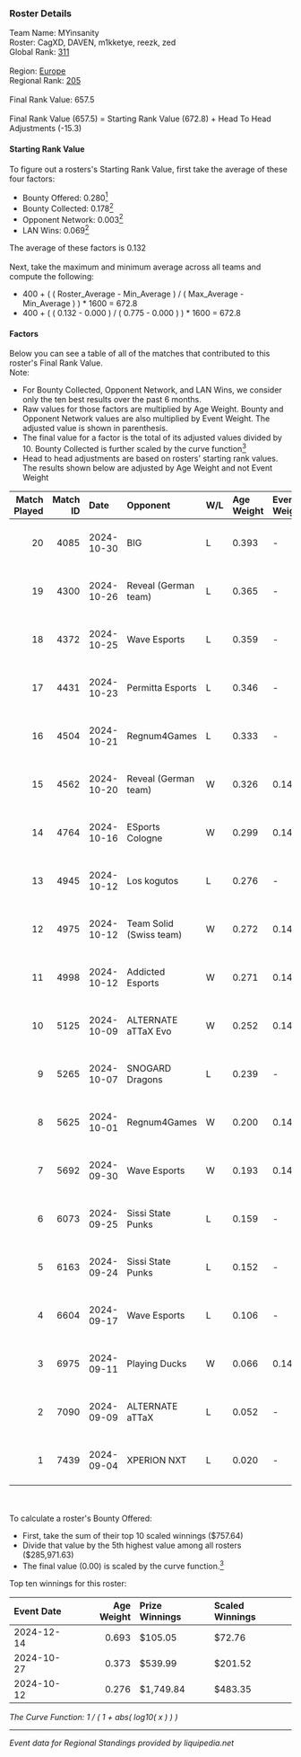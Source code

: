 ### Roster Details<br />
Team Name: MYinsanity<br />
Roster: CagXD, DAVEN, m1kketye, reezk, zed<br />
Global Rank: [311](../../standings_global_2025_02_28.md)<br />
<br />
Region: [Europe]( ../../standings_europe_2025_02_28.md)<br />
Regional Rank: [205]( ../../standings_europe_2025_02_28.md)<br />
<br />
Final Rank Value:  657.5<br />
<br />
Final Rank Value (657.5) = Starting Rank Value (672.8) + Head To Head Adjustments (-15.3)<br />

#### Starting Rank Value<br />
To figure out a rosters's Starting Rank Value, first take the average of these four factors:<br />
- Bounty Offered: 0.280[<sup>1</sup>](#table2)
- Bounty Collected: 0.178[<sup>2</sup>](#table1)
- Opponent Network: 0.003[<sup>2</sup>](#table1)
- LAN Wins: 0.069[<sup>2</sup>](#table1)

The average of these factors is 0.132<br />
<br />
Next, take the maximum and minimum average across all teams and compute the following:<br />
- 400 + ( ( Roster_Average - Min_Average ) / ( Max_Average - Min_Average ) ) * 1600 = 672.8
- 400 + ( ( 0.132 - 0.000 ) / ( 0.775 - 0.000 ) ) * 1600 = 672.8


#### Factors<br />
Below you can see a table of all of the matches that contributed to this roster's Final Rank Value.<br />
Note:<br />

- For Bounty Collected, Opponent Network, and LAN Wins, we consider only the ten best results over the past 6 months.
- Raw values for those factors are multiplied by Age Weight. Bounty and Opponent Network values are also multiplied by Event Weight. The adjusted value is shown in parenthesis.
- The final value for a factor is the total of its adjusted values divided by 10. Bounty Collected is further scaled by the curve function[<sup>3</sup>](#curveFunction)
- Head to head adjustments are based on rosters' starting rank values. The results shown below are adjusted by Age Weight and not Event Weight
<span id="table1"></span><br />


| Match Played | Match ID | Date       | Opponent                | W/L | Age Weight | Event Weight | Bounty Collected | Opponent Network | LAN Wins  | H2H Adj. | Roster                             |
| -: | -: | :- | :- | :- | :- | :- | :- | :- | :- | -: | :- |
|           20 |     4085 | 2024-10-30 | BIG                     | L   | 0.393      | -            | -                | -                | -         |    -0.14 | CagXD, DAVEN, m1kketye, reezk, zed |
|           19 |     4300 | 2024-10-26 | Reveal (German team)    | L   | 0.365      | -            | -                | -                | -         |    -5.87 | CagXD, DAVEN, m1kketye, reezk, zed |
|           18 |     4372 | 2024-10-25 | Wave Esports            | L   | 0.359      | -            | -                | -                | -         |    -6.00 | CagXD, DAVEN, m1kketye, reezk, zed |
|           17 |     4431 | 2024-10-23 | Permitta Esports        | L   | 0.346      | -            | -                | -                | -         |    -3.99 | CagXD, DAVEN, m1kketye, reezk, zed |
|           16 |     4504 | 2024-10-21 | Regnum4Games            | L   | 0.333      | -            | -                | -                | -         |    -5.85 | CagXD, DAVEN, m1kketye, reezk, zed |
|           15 |     4562 | 2024-10-20 | Reveal (German team)    | W   | 0.326      | 0.143        | 0.001 (0.000)    | 0.209 (0.010)    | 0 (0.000) |     4.91 | CagXD, DAVEN, m1kketye, reezk, zed |
|           14 |     4764 | 2024-10-16 | ESports Cologne         | W   | 0.299      | 0.143        | 0.000 (0.000)    | 0.019 (0.001)    | 0 (0.000) |     2.31 | CagXD, DAVEN, m1kketye, reezk, zed |
|           13 |     4945 | 2024-10-12 | Los kogutos             | L   | 0.276      | -            | -                | -                | -         |    -1.04 | CagXD, DAVEN, m1kketye, reezk, zed |
|           12 |     4975 | 2024-10-12 | Team Solid (Swiss team) | W   | 0.272      | 0.143        | 0.000 (0.000)    | 0.014 (0.001)    | 1 (0.272) |     1.70 | CagXD, DAVEN, m1kketye, reezk, zed |
|           11 |     4998 | 2024-10-12 | Addicted Esports        | W   | 0.271      | 0.143        | 0.000 (0.000)    | 0.000 (0.000)    | 1 (0.271) |     1.53 | CagXD, DAVEN, m1kketye, reezk, zed |
|           10 |     5125 | 2024-10-09 | ALTERNATE aTTaX Evo     | W   | 0.252      | 0.143        | 0.001 (0.000)    | 0.200 (0.007)    | 0 (0.000) |     3.64 | CagXD, DAVEN, m1kketye, reezk, zed |
|            9 |     5265 | 2024-10-07 | SNOGARD Dragons         | L   | 0.239      | -            | -                | -                | -         |    -4.47 | CagXD, DAVEN, m1kketye, reezk, zed |
|            8 |     5625 | 2024-10-01 | Regnum4Games            | W   | 0.200      | 0.143        | 0.003 (0.000)    | 0.125 (0.004)    | 0 (0.000) |     2.89 | CagXD, DAVEN, m1kketye, reezk, zed |
|            7 |     5692 | 2024-09-30 | Wave Esports            | W   | 0.193      | 0.143        | 0.002 (0.000)    | 0.123 (0.003)    | 0 (0.000) |     2.83 | CagXD, DAVEN, m1kketye, reezk, zed |
|            6 |     6073 | 2024-09-25 | Sissi State Punks       | L   | 0.159      | -            | -                | -                | -         |    -2.92 | CagXD, DAVEN, m1kketye, reezk, zed |
|            5 |     6163 | 2024-09-24 | Sissi State Punks       | L   | 0.152      | -            | -                | -                | -         |    -2.83 | CagXD, DAVEN, m1kketye, reezk, zed |
|            4 |     6604 | 2024-09-17 | Wave Esports            | L   | 0.106      | -            | -                | -                | -         |    -1.82 | CagXD, DAVEN, m1kketye, reezk, zed |
|            3 |     6975 | 2024-09-11 | Playing Ducks           | W   | 0.066      | 0.143        | 0.000 (0.000)    | 0.000 (0.000)    | 0 (0.000) |     0.37 | CagXD, DAVEN, m1kketye, reezk, zed |
|            2 |     7090 | 2024-09-09 | ALTERNATE aTTaX         | L   | 0.052      | -            | -                | -                | -         |    -0.24 | CagXD, DAVEN, m1kketye, reezk, zed |
|            1 |     7439 | 2024-09-04 | XPERION NXT             | L   | 0.020      | -            | -                | -                | -         |    -0.32 | CagXD, DAVEN, m1kketye, reezk, zed |

<br />
<span id="table2"></span><br />
To calculate a roster's Bounty Offered:<br />

- First, take the sum of their top 10 scaled winnings ($757.64)
- Divide that value by the 5th highest value among all rosters ($285,971.63)
- The final value (0.00) is scaled by the curve function.[<sup>3</sup>](#curveFunction)

Top ten winnings for this roster:<br />

| Event Date | Age Weight | Prize Winnings | Scaled Winnings |
| :- | -: | :- | :- |
| 2024-12-14 |      0.693 | $105.05        | $72.76          |
| 2024-10-27 |      0.373 | $539.99        | $201.52         |
| 2024-10-12 |      0.276 | $1,749.84      | $483.35         |


<span id="curveFunction"></span>_The Curve Function: 1 / ( 1 + abs( log10( x ) ) )_<br />

---
_Event data for Regional Standings provided by liquipedia.net_<br />

